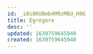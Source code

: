 ```yaml
---
id: _i0i8KUBmb4M9zM6U_H9G
title: Egregore
desc: ''
updated: 1639759645940
created: 1639759645940
---
```



